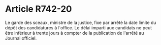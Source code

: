 # Article R742-20

Le garde des sceaux, ministre de la justice, fixe par arrêté la date limite du dépôt des candidatures à l'office. Le délai imparti aux candidats ne peut être inférieur à trente jours à compter de la publication de l'arrêté au Journal officiel.
